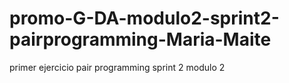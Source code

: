 # promo-G-DA-modulo2-sprint2-pairprogramming-Maria-Maite
primer ejercicio pair programming sprint 2 modulo 2
